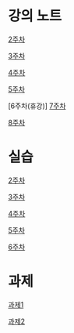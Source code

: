 # 강의 노트

[2주차]()

[3주차]()

[4주차]()

[5주차](https://github.com/qlkdkd/OOP/tree/main/%EA%B0%9D%EC%A7%80/week5)

[6주차(휴강)]
[7주차](https://github.com/qlkdkd/OOP/tree/main/%EA%B0%9D%EC%A7%80/week7)

[8주차](https://github.com/qlkdkd/OOP/tree/main/week8)

# 실습

[2주차]()

[3주차]()

[4주차]()

[5주차]()

[6주차]()

# 과제

[과제1]()

[과제2](https://github.com/qlkdkd/OOP/blob/main/%EA%B0%9D%EC%A7%80/week5/%EC%88%99%EC%A0%9C2.md)
